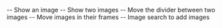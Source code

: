 

-- Show an image
-- Show two images
-- Move the divider between two images
-- Move images in their frames
-- Image search to add images
